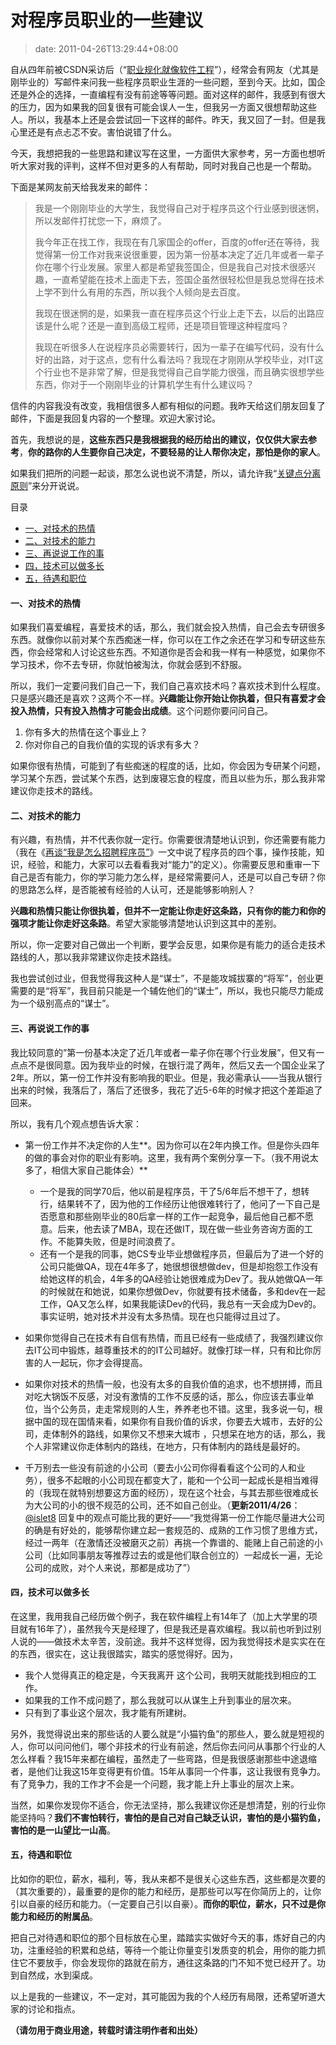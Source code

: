 # 对程序员职业的一些建议
>date: 2011-04-26T13:29:44+08:00


自从四年前被CSDN采访后（“[职业规化就像软件工程](http://blog.csdn.net/haoel/archive/2007/07/13/1688104.aspx "职业规划就像软件工程")”），经常会有网友（尤其是刚毕业的）写邮件来问我一些程序员职业生涯的一些问题，至到今天。比如，国企还是外企的选择，一直编程有没有前途等等问题。面对这样的邮件，我感到有很大的压力，因为如果我的回复很有可能会误人一生，但我另一方面又很想帮助这些人。所以，我基本上还是会尝试回一下这样的邮件。昨天，我又回了一封。但是我心里还是有点忐忑不安。害怕说错了什么。


今天，我想把我的一些思路和建议写在这里，一方面供大家参考，另一方面也想听听大家对我的评判，这样不但对更多的人有帮助，同时对我自己也是一个帮助。


下面是某网友前天给我发来的邮件：



> 我是一个刚刚毕业的大学生，我觉得自己对于程序员这个行业感到很迷惘，所以发邮件打扰您一下，麻烦了。
> 
> 
> 我今年正在找工作，我现在有几家国企的offer，百度的offer还在等待，我觉得第一份工作对我来说很重要，因为第一份基本决定了近几年或者一辈子你在哪个行业发展。家里人都是希望我签国企，但是我自己对技术很感兴趣，一直希望能在技术上面走下去，签国企虽然很轻松但是我总觉得在技术上学不到什么有用的东西，所以我个人倾向是去百度。
> 
> 
> 我现在很迷惘的是，如果我一直在程序员这个行业上走下去，以后的出路应该是什么呢？还是一直到高级工程师，还是项目管理这种程度吗？
> 
> 
> 我现在听很多人在说程序员必需要转行，因为一辈子在编写代码，没有什么好的出路，对于这点，您有什么看法吗？我现在才刚刚从学校毕业，对IT这个行业也不是非常了解，但是我觉得自己自学能力很强，而且确实很想学些东西，你对于一个刚刚毕业的计算机学生有什么建议吗？
> 
> 


信件的内容我没有改变，我相信很多人都有相似的问题。我昨天给这们朋友回复了邮件，下面是我回复内容的一个整理。欢迎大家讨论。


首先，我想说的是，**这些东西只是我根据我的经历给出的建议，仅仅供大家去参考**，**你的路你的人生要你自己决定，不要轻易的让人帮你决定，那怕是你的家人**。


如果我们把所的问题一起谈，那怎么说也说不清楚，所以，请允许我“[关键点分离原则](/2011/%E4%B8%80%E4%BA%9B%E8%BD%AF%E4%BB%B6%E8%AE%BE%E8%AE%A1%E7%9A%84%E5%8E%9F%E5%88%99.md "一些软件设计的原则")”来分开说说。





目录



* [一、对技术的热情](#%E4%B8%80%E3%80%81%E5%AF%B9%E6%8A%80%E6%9C%AF%E7%9A%84%E7%83%AD%E6%83%85 "一、对技术的热情")
* [二、对技术的能力](#%E4%BA%8C%E3%80%81%E5%AF%B9%E6%8A%80%E6%9C%AF%E7%9A%84%E8%83%BD%E5%8A%9B "二、对技术的能力")
* [三、再说说工作的事](#%E4%B8%89%E3%80%81%E5%86%8D%E8%AF%B4%E8%AF%B4%E5%B7%A5%E4%BD%9C%E7%9A%84%E4%BA%8B "三、再说说工作的事")
* [四，技术可以做多长](#%E5%9B%9B%EF%BC%8C%E6%8A%80%E6%9C%AF%E5%8F%AF%E4%BB%A5%E5%81%9A%E5%A4%9A%E9%95%BF "四，技术可以做多长")
* [五，待遇和职位](#%E4%BA%94%EF%BC%8C%E5%BE%85%E9%81%87%E5%92%8C%E8%81%8C%E4%BD%8D "五，待遇和职位")

#### 一、对技术的热情


如果我们喜爱编程，喜爱技术的话，那么，我们就会投入热情，自己会去专研很多东西。就像你以前对某个东西痴迷一样，你可以在工作之余还在学习和专研这些东西，你会经常和人讨论这些东西。不知道你是否会和我一样有一种感觉，如果你不学习技术，你不去专研，你就怕被淘汰，你就会感到不舒服。


所以，我们一定要问我们自己一下，我们自己喜欢技术吗？喜欢技术到什么程度。只是感兴趣还是喜欢？这两个不一样。**兴趣能让你开始让你执着，但只有喜爱才会投入热情，只有投入热情才可能会出成绩**。这个问题你要问问自己。


1. 你有多大的热情在这个事业上？
2. 你对你自己的自我价值的实现的诉求有多大？


如果你很有热情，可能到了有些痴迷的程度的话，比如，你会因为专研某个问题，学习某个东西，尝试某个东西，达到废寝忘食的程度，而且以些为乐，那么我非常建议你走技术的路线。


#### 二、对技术的能力


有兴趣，有热情，并不代表你就一定行。你需要很清楚地认识到，你还需要有能力（我在《[再谈“我是怎么招聘程序员”](/2011/%E5%86%8D%E8%B0%88%E2%80%9C%E6%88%91%E6%98%AF%E6%80%8E%E4%B9%88%E6%8B%9B%E8%81%98%E7%A8%8B%E5%BA%8F%E5%91%98%E7%9A%84%E2%80%9D%EF%BC%88%E4%B8%8A%EF%BC%89.md "再谈“我是怎么招聘程序员的”（上）")》一文中说了程序员的四个事，操作技能，知识，经验，和能力，大家可以去看看我对“能力”的定义）。你需要反思和重审一下自己是否有能力，你的学习能力怎么样，是经常需要问人，还是可以自己专研？你的思路怎么样，是否能被有经验的人认可，还是能够影响别人？


**兴趣和热情只能让你很执着，但并不一定能让你走好这条路，只有你的能力和你的强项才能让你走好这条路**。希望大家能够清楚地认识到这其中的差别。


所以，你一定要对自己做出一个判断，要学会反思，如果你是有能力的适合走技术路线的人，那以我非常建议你走技术路线。


我也尝试创过业，但我觉得我这种人是“谋士”，不是能攻城拔寨的“将军”，创业更需要的是“将军”，我目前只能是一个辅佐他们的“谋士”，所以，我也只能尽力能成为一个级别高点的“谋士”。


#### 三、再说说工作的事


我比较同意的”第一份基本决定了近几年或者一辈子你在哪个行业发展”，但又有一点点不是很同意。因为我毕业的时候，在银行混了两年，然后又去一个国企业呆了2年。所以，第一份工作并没有影响我的职业。但是，我必需承认——当我从银行出来的时候，我落后了，落后了还很多，我花了近5-6年的时候才把这个差距追了回来。


所以，我有几个观点想告诉大家：



* 第一份工作并不决定你的人生**。因为你可以在2年内换工作。但是你头四年的做的事会对你的职业有影响。这里，我有两个案例分享一下。（我不用说太多了，相信大家自己能体会）**
	+ 一个是我的同学70后，他以前是程序员，干了5/6年后不想干了，想转行，结果转不了，因为他的工作经历让他很难转行了，他问了一下自己是否愿意和那些刚毕业的80后拿一样的工作一起竞争，最后他自己都不愿意。后来，他去读了MBA，现在还做IT，现在做一些业务咨询方面的工作。不能算失败，但是时间浪费了。
	+ 还有一个是我的同事，她CS专业毕业想做程序员，但最后为了进一个好的公司只能做QA，现在4年多了，她很想很想做dev，但是却抱怨工作没有给她这样的机会，4年多的QA经验让她很难成为Dev了。我从她做QA一年的时候就在和她说，如果你想做Dev，你就要有技术储备，多和dev在一起工作，QA又怎么样，如果我能读Dev的代码，我总有一天会成为Dev的。事实证明，她对技术并没有太多热情。现在也只能得过且过了。


* 如果你觉得自己在技术有自信有热情，而且已经有一些成绩了，我强烈建议你去IT公司中锻炼，越尊重技术的的IT公司越好。就像打球一样，只有和比你厉害的人一起玩，你才会得提高。


* 如果你对技术的热情一般，也没有太多的自我价值的追求，也不想拼搏，而且对吃大锅饭不反感，对没有激情的工作不反感的话，那么，你应该去事业单位，当个公务员，走走常规则的人生，养养老也不错。这里，我多说一句，根据中国的现在国情来看，如果你有自我价值的诉求，你要去大城市，去好的公司，走体制外的路线，如果你又不想来大城市 ，只想呆在地方的话，那么，我个人非常建议你走体制内的路线，在地方，只有体制内的路线是最好的。


* 千万别去一些没有前途的小公司（要去小公司你得看看这个公司的人和业务），很多不起眼的小公司现在都变大了，能和一个公司一起成长是相当难得的（我现在就特别想要这方面的经历），现在这个社会，与其去那些很难成长为大公司的小的很不规范的公司，还不如自己创业。（**更新2011/4/26**：[@islet8](#comment-48180)  回复中的观点可能比我的更好——“我觉得第一份工作能尽量进大公司的确是有好处的，能够帮你建立起一套规范的、成熟的工作习惯了思维方式，经过一两年（在激情还没被磨灭之前）再挑一个靠谱的、能赌上自己前途的小公司（比如同事朋友等推荐过去的或是他们联合创立的）一起成长一遍，无论公司的成败，对个人来说，那都是成功了”）


#### 四，技术可以做多长


在这里，我用我自己经历做个例子，我在软件编程上有14年了（加上大学里的项目就有16年了），虽然我今天是经理了，但是我还是喜欢编程。我以前也听到过别人说的——做技术太辛苦，没前途。我并不这样觉得，因为我觉得技术是实实在在的东西，很实在，这让我很踏实，踏实的感觉得好。因为，


* 我个人觉得真正的稳定是，今天我离开 这个公司，我明天就能找到相应的工作。
* 如果我的工作不成问题了，那么我就可以从谋生上升到事业的层次来。
* 只有到了事业这个层次，我才能有所建树。


另外，我觉得说出来的那些话的人要么就是“小猫钓鱼”的那些人，要么就是短视的人，你可以问问他们，哪个非技术的行业有前途，然后你去问问从事那个行业的人怎么样看？我15年来都在编程，虽然走了一些弯路，但是我很感谢那些中途退缩者，是他们让我这15年变得更有价值。15年从事同一个件事，这让我很有竞争力。有了竞争力，我的工作才不会是一个问题，我才能上升上事业的层次上来。


当然，如果你发现你不适合，你无法坚持，那么我建议你还是想清楚，别的行业你能坚持吗？**我们不害怕转行，害怕的是自己对自己缺乏认识，害怕的是小猫钓鱼，害怕的是一山望比一山高**。


#### 五，待遇和职位


比如你的职位，薪水，福利，等，我从来都不是很关心这些东西，这些都是次要的（其次重要的），最重要的是你的能力和经历，是那些可以写在你简历上的，让你引以自豪的经历和能力。（一定要自己引以自豪）。**而你的职位，薪水，只不过是你能力和经历的附属品**。


把自己对待遇和职位的那个目标放在心里，踏踏实实做好今天的事，炼好自己的内功，注重经验的积累和总结，等待一个能让你量变引发质变的机会，用你的能力抓住它不要放手，你会发现你的路就在前方，通往这条路的门不知不觉已经开了。功到自然成，水到渠成。


以上是我的一些建议，不一定对，其可能因为我的个人经历有局限，还希望听道大家的讨论和指点。


**（请勿用于商业用途，转载时请注明作者和出处）**


